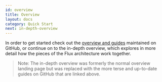 ```yaml
---
id: overview
title: Overview
layout: docs
category: Quick Start
next: in-depth-overview
---
```


In order to get started check out the [overview and guides](https://github.com/facebook/flux/tree/master/examples) maintained on GitHub, or continue on to the in-depth overview, which explores in more detail how the pieces of the Flux architecture work together.

> Note: The in-depth overview was formerly the normal overview landing page but was replaced with the more terse and up-to-date guides on GitHub that are linked above.
